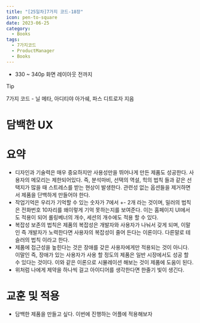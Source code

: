 ```yaml
---
title: "[25일차]7가지 코드-18장"
icon: pen-to-square
date: 2023-06-25
category:
  - Books
tags:
  - 7가지코드
  - ProductManager
  - Books
---
```

- 330 ~ 340p 화면 레이아웃 전까지

<!-- more -->

>[!tip]
>7가지 코드 - 닐 메타, 아디티야 아가쉐, 파스 디트로자 지음


# 담백한 UX

# 요약

- 디자인과 기술력은 매우 중요하지만 사용성만을 뛰어나게 만든 제품도 성공한다. 
사용자의 메모리는 제한되어있다. 즉, 분석마비, 선택의 역설, 힉의 법칙 들과 같은 선택지가 많을 때 스트레스를 받는 현상이 발생한다. 
관련성 없는 옵션들을 제거하면서 제품을 단백하게 만들어야 한다.
- 작업기억은 우리가 기억할 수 있는 숫자가 7에서 +- 2개 라는 것이며, 밀러의 법칙은 전화번호 10자리를 왜이렇게 기억 못하는지를 보여준다. 이는 홈페이지 UI에서도 적용이 되어 롤링베너의 개수, 세션의 개수에도 적용 할 수 있다.
- 복잡성 보존의 법칙은 제품의 복잡성은 개발자와 사용자가 나눠서 갖게 되며, 이말인 즉 개발자가 노력한다면 사용자의 복잡성이 줄어 든다는 이론이다. 다른말로 테슬러의 법칙 이라고 한다.
- 제품에 접근성을 높힌다는 것은 장애를 갖은 사용자에게만 적용되는 것이 아니다. 이말인 즉, 장애가 있는 사용자가 사용 할 정도의 제품은 일반 시장에서도 성공 할 수 있다는 것이다. 
이와 같은 이론으로 시뮬레이션 해보는 것이 제품에 도움이 된다.
- 위처럼 나에게 제약을 하나씩 걸고 아이디어를 생각한다면 한줄기 빛이 생긴다.

# 교훈 및 적용

- 담백한 제품을 만들고 싶다. 이번에 진행하는 어플에 적용해보자